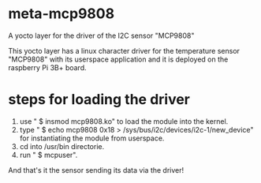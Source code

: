 # meta-mcp9808
A yocto layer for the driver of the I2C sensor "MCP9808" 

This yocto layer has a linux character driver for the temperature sensor "MCP9808" with its userspace application and it is deployed on the raspberry Pi 3B+ board.


# steps for loading the driver
1. use " $ insmod mcp9808.ko" to load the module into the kernel.
2. type " $ echo mcp9808 0x18 > /sys/bus/i2c/devices/i2c-1/new_device" for instantiating the module from userspace.
3. cd into /usr/bin directorie. 
4. run " $ mcpuser".

And that's it the sensor sending its data via the driver!

